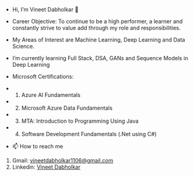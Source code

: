- Hi, I’m Vineet Dabholkar 👋
- Career Objective: To continue to be a high performer, a learner and constantly strive to value add through my role and responsibilities.
- My Areas of Interest are Machine Learning, Deep Learning and Data Science.
- I’m currently learning Full Stack, DSA, GANs and Sequence Models in Deep Learning
- Microsoft Certifications:
- 1. Azure AI Fundamentals 
- 2. Microsoft Azure Data Fundamentals
- 3. MTA: Introduction to Programming Using Java
- 4. Software Development Fundamentals (.Net using C#)
 
- 📫 How to reach me
1. Gmail: vineetdabholkar1106@gmail.com
2. Linkedin: <a href="https://www.linkedin.com/in/vineet-dabholkar-293a4a1a4/"> Vineet Dabholkar </a>


<!---
VineetDabholkar2002/VineetDabholkar2002 is a ✨ special ✨ repository because its `README.md` (this file) appears on your GitHub profile.
You can click the Preview link to take a look at your changes.
--->
